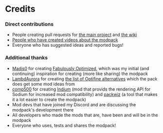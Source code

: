 # Credits

### Direct contributions

* People creating pull requests for [the main project](https://github.com/srnyx/modpack/graphs/contributors) and [the wiki](https://github.com/srnyx/wiki/graphs/contributors)
* [People who have created videos about the modpack](https://github.com/Fabulously-Optimized/fabulously-optimized#reviews)
* Everyone who has suggested ideas and reported bugs!

### Additional thanks

* [Madis0](https://github.com/Madis0) for creating [Fabulously Optimized](https://github.com/Fabulously-Optimized/fabulously-optimized), which was my initial (and continuing) inspiration for creating (more like sharing) the modpack
* [LambdAurora](https://github.com/LambdAurora) for creating [the list of Optifine alternatives](https://lambdaurora.dev/optifine_alternatives) which the pack does get some mod ideas from
* [comp500](https://github.com/comp500) for creating [Indium](https://modrinth.com/mod/indium) (mod that provids the rendering API for Sodium for increased mod compatibility) and [packwiz](https://github.com/comp500/packwiz) (a tool that makes it a lot easier to create the modpack)
* Mod devs that have joined my Discord and are discussing the modpack's development there
* All developers who made the mods that are, have been and will be in the modpack
* Everyone who uses, tests and shares the modpack!
